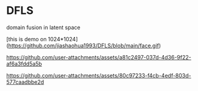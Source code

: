 # DFLS
domain fusion in latent space


[this is demo on 1024*1024] (https://github.com/jiashaohua1993/DFLS/blob/main/face.gif)





https://github.com/user-attachments/assets/a81c2497-037d-4d36-9f22-af6a3fdd5a5b


https://github.com/user-attachments/assets/80c97233-f4cb-4edf-803d-577caadbbe2d


